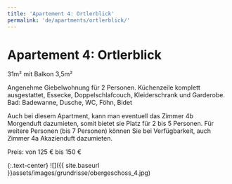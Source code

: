 ```yaml
---
title: 'Apartement 4: Ortlerblick'
permalink: 'de/apartments/ortlerblick/'
---
```


# Apartement 4: Ortlerblick

31m² mit Balkon 3,5m²

Angenehme Giebelwohnung für 2 Personen. Küchenzeile komplett ausgestattet, Essecke, Doppelschlafcouch, Kleiderschrank und Garderobe.  
Bad: Badewanne, Dusche, WC, Föhn, Bidet

Auch bei diesem Apartment, kann man eventuell das Zimmer 4b Morgenduft dazumieten, somit bietet sie Platz für 2 bis 5 Personen.
Für weitere Personen (bis 7 Personen) können Sie bei Verfügbarkeit, auch Zimmer 4a Akazienduft dazumieten.

Preis: von 125 € bis 150 €

{:.text-center}
![]({{ site.baseurl }}assets/images/grundrisse/obergeschoss_4.jpg)
